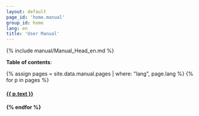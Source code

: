 ```yaml
---
layout: default
page_id: 'home.manual'
group_id: home
lang: en
title: 'User Manual'
---
```

{% include manual/Manual_Head_en.md %}

**Table of contents**:  

{% assign pages = site.data.manual.pages | where: "lang", page.lang %}
{% for p in pages %}
  <h4><a href="{{ site.home.url }}/{{ p.pattern }}">{{ p.text }}</a><h4>
{% endfor %}